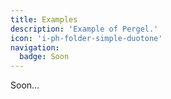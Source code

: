 ```yaml
---
title: Examples
description: 'Example of Pergel.'
icon: 'i-ph-folder-simple-duotone'
navigation:
  badge: Soon
---
```


Soon...